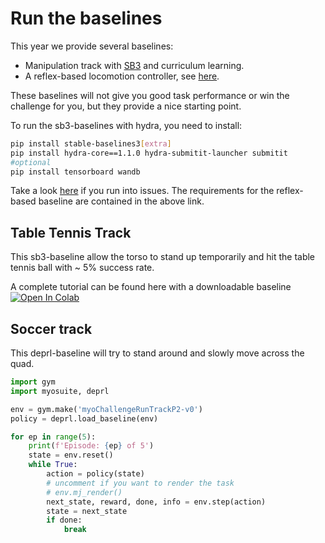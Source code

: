 # Run the baselines
This year we provide several baselines:
* Manipulation track with [SB3](https://stable-baselines3.readthedocs.io/en/master/modules/ppo.html) and curriculum learning. 
* A reflex-based locomotion controller, see [here](https://myosuite.readthedocs.io/en/latest/baselines.html#myolegreflex-baseline).

These baselines will not give you good task performance or win the challenge for you, but they provide a nice starting point.

To run the sb3-baselines with hydra, you need to install:

``` bash
pip install stable-baselines3[extra]
pip install hydra-core==1.1.0 hydra-submitit-launcher submitit
#optional
pip install tensorboard wandb
```
Take a look [here](https://stable-baselines3.readthedocs.io/en/master/guide/install.html) if you run into issues.
The requirements for the reflex-based baseline are contained in the above link.

## Table Tennis Track
This sb3-baseline allow the torso to stand up temporarily and hit the table tennis ball with ~ 5% success rate.

A complete tutorial can be found here with a downloadable baseline [![Open In Colab](https://colab.research.google.com/assets/colab-badge.svg)](https://colab.research.google.com/drive/1jQFmID4mo7KnlpngMiuY98iYGmylQ3IZ?usp=sharing)

## Soccer track
This deprl-baseline will try to stand around and slowly move across the quad.
``` python
import gym
import myosuite, deprl

env = gym.make('myoChallengeRunTrackP2-v0')
policy = deprl.load_baseline(env)

for ep in range(5):
    print(f'Episode: {ep} of 5')
    state = env.reset()
    while True:
        action = policy(state)
        # uncomment if you want to render the task
        # env.mj_render()
        next_state, reward, done, info = env.step(action)
        state = next_state
        if done: 
            break
```


